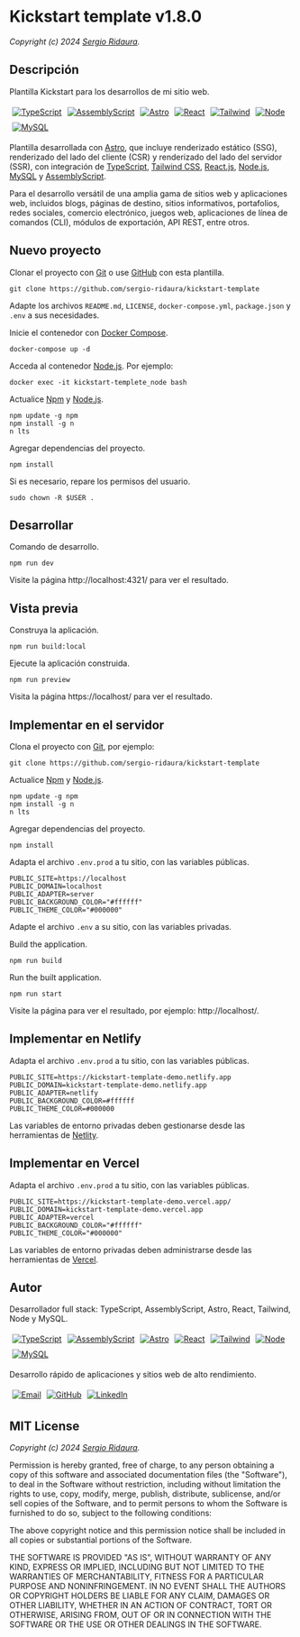 # Kickstart template v1.8.0

_Copyright (c) 2024 [Sergio Ridaura](https://github.com/sergio-ridaura)._

## Descripción

Plantilla Kickstart para los desarrollos de mi sitio web.

<p style="display:flex; flex-direction:row; align-items: flex-start; flex-wrap: wrap;">
  <a href="https://www.typescriptlang.org/">
    <img style="margin:5px;" src="https://img.shields.io/badge/TypeScript-0078D4?style=for-the-badge&logo=typescript&logoColor=white" alt="TypeScript">
  </a>
  <a href="https://www.assemblyscript.org/">
    <img style="margin:5px;" src="https://img.shields.io/badge/assemblyscript-0078D4.svg?style=for-the-badge&logo=assemblyscript&logoColor=white" alt="AssemblyScript">
  </a>
  <a href="https://astro.build/">
    <img style="margin:5px;" src="https://img.shields.io/badge/astro-%232C2052.svg?style=for-the-badge&logo=astro&logoColor=white" alt="Astro">
  </a>
  <a href="https://es.react.dev/">
    <img style="margin:5px;" src="https://img.shields.io/badge/react-333333.svg?style=for-the-badge&logo=react&logoColor=white" alt="React">
  </a>
  <a href="https://tailwindcss.com/">
    <img style="margin:5px;" src="https://img.shields.io/badge/tailwind-%2338B2AC.svg?style=for-the-badge&logo=tailwind-css&logoColor=white" alt="Tailwind">
  </a>
  <a href="https://nodejs.org/">
    <img style="margin:5px;" src="https://img.shields.io/badge/node-6DA55F?style=for-the-badge&logo=node.js&logoColor=white" alt="Node">
  </a>
  <a href="https://www.mysql.com/">
    <img style="margin:5px;" src="https://img.shields.io/badge/mysql-4479A1.svg?style=for-the-badge&logo=mysql&logoColor=white" alt="MySQL">
  </a>
</p>

Plantilla desarrollada con [Astro](https://astro.build/), que incluye renderizado estático (SSG), renderizado del lado del cliente (CSR) y renderizado del lado del servidor (SSR), con integración de [TypeScript](https://www.typescriptlang.org/), [Tailwind CSS](https://tailwindcss.com/), [React.js](https://es.react.dev/), [Node.js](https://nodejs.org/), [MySQL](https://www.mysql.com/) y [AssemblyScript](https://www.assemblyscript.org/).

Para el desarrollo versátil de una amplia gama de sitios web y aplicaciones web, incluidos blogs, páginas de destino, sitios informativos, portafolios, redes sociales, comercio electrónico, juegos web, aplicaciones de línea de comandos (CLI), módulos de exportación, API REST, entre otros.

## Nuevo proyecto

Clonar el proyecto con [Git](https://git-scm.com/) o use [GitHub](https://github.com/) con esta plantilla.

```console
git clone https://github.com/sergio-ridaura/kickstart-template
```

Adapte los archivos `README.md`, `LICENSE`, `docker-compose.yml`, `package.json` y `.env` a sus necesidades.

Inicie el contenedor con [Docker Compose](https://docs.docker.com/compose/).

```console
docker-compose up -d
```

Acceda al contenedor [Node.js](https://nodejs.org/). Por ejemplo:

```console
docker exec -it kickstart-templete_node bash
```

Actualice [Npm](https://www.npmjs.com/) y [Node.js](https://nodejs.org/).

```console
npm update -g npm
npm install -g n
n lts
```

Agregar dependencias del proyecto.

```console
npm install
```

Si es necesario, repare los permisos del usuario.

```console
sudo chown -R $USER .
```

## Desarrollar

Comando de desarrollo.

```console
npm run dev
```

Visite la página http://localhost:4321/ para ver el resultado.

## Vista previa

Construya la aplicación.

```console
npm run build:local
```

Ejecute la aplicación construida.

```console
npm run preview
```

Visita la página https://localhost/ para ver el resultado.

## Implementar en el servidor

Clona el proyecto con [Git](https://git-scm.com/), por ejemplo:

```console
git clone https://github.com/sergio-ridaura/kickstart-template
```

Actualice [Npm](https://www.npmjs.com/) y [Node.js](https://nodejs.org/).

```console
npm update -g npm
npm install -g n
n lts
```

Agregar dependencias del proyecto.

```console
npm install
```

Adapta el archivo `.env.prod` a tu sitio, con las variables públicas.

```console
PUBLIC_SITE=https://localhost
PUBLIC_DOMAIN=localhost
PUBLIC_ADAPTER=server
PUBLIC_BACKGROUND_COLOR="#ffffff"
PUBLIC_THEME_COLOR="#000000"
```

Adapte el archivo `.env` a su sitio, con las variables privadas.

Build the application.

```console
npm run build
```

Run the built application.

```console
npm run start
```

Visite la página para ver el resultado, por ejemplo: http://localhost/.

## Implementar en Netlify

Adapta el archivo `.env.prod` a tu sitio, con las variables públicas.

```console
PUBLIC_SITE=https://kickstart-template-demo.netlify.app
PUBLIC_DOMAIN=kickstart-template-demo.netlify.app
PUBLIC_ADAPTER=netlify
PUBLIC_BACKGROUND_COLOR=#ffffff
PUBLIC_THEME_COLOR=#000000
```

Las variables de entorno privadas deben gestionarse desde las herramientas de [Netlity](https://www.netlify.com/).

## Implementar en Vercel

Adapta el archivo `.env.prod` a tu sitio, con las variables públicas.

```console
PUBLIC_SITE=https://kickstart-template-demo.vercel.app/
PUBLIC_DOMAIN=kickstart-template-demo.vercel.app
PUBLIC_ADAPTER=vercel
PUBLIC_BACKGROUND_COLOR="#ffffff"
PUBLIC_THEME_COLOR="#000000"
```

Las variables de entorno privadas deben administrarse desde las herramientas de [Vercel](https://vercel.com/).

## Autor

Desarrollador full stack: TypeScript, AssemblyScript, Astro, React, Tailwind, Node y MySQL.

<p style="display:flex; flex-direction:row; align-items: flex-start; flex-wrap: wrap;">
  <a href="https://www.typescriptlang.org/">
    <img style="margin:5px;" src="https://img.shields.io/badge/TypeScript-0078D4?style=for-the-badge&logo=typescript&logoColor=white" alt="TypeScript">
  </a>
  <a href="https://www.assemblyscript.org/">
    <img style="margin:5px;" src="https://img.shields.io/badge/assemblyscript-0078D4.svg?style=for-the-badge&logo=assemblyscript&logoColor=white" alt="AssemblyScript">
  </a>
  <a href="https://astro.build/">
    <img style="margin:5px;" src="https://img.shields.io/badge/astro-%232C2052.svg?style=for-the-badge&logo=astro&logoColor=white" alt="Astro">
  </a>
  <a href="https://es.react.dev/">
    <img style="margin:5px;" src="https://img.shields.io/badge/react-333333.svg?style=for-the-badge&logo=react&logoColor=white" alt="React">
  </a>
  <a href="https://tailwindcss.com/">
    <img style="margin:5px;" src="https://img.shields.io/badge/tailwind-%2338B2AC.svg?style=for-the-badge&logo=tailwind-css&logoColor=white" alt="Tailwind">
  </a>
  <a href="https://nodejs.org/">
    <img style="margin:5px;" src="https://img.shields.io/badge/node-6DA55F?style=for-the-badge&logo=node.js&logoColor=white" alt="Node">
  </a>
  <a href="https://www.mysql.com/">
    <img style="margin:5px;" src="https://img.shields.io/badge/mysql-4479A1.svg?style=for-the-badge&logo=mysql&logoColor=white" alt="MySQL">
  </a>
</p>

Desarrollo rápido de aplicaciones y sitios web de alto rendimiento.

<p style="display:flex; flex-direction:row; align-items: flex-start; flex-wrap: wrap;">
  <a href="mailto:sergio.ridaura@outlook.com">
    <img style="margin:5px;" src="https://img.shields.io/badge/Email-0078D4?style=for-the-badge&logo=microsoft-outlook&logoColor=white" alt="Email">
  </a>
  <a href="https://github.com/sergio-ridaura">
    <img style="margin:5px;" src="https://img.shields.io/static/v1?style=for-the-badge&message=GitHub&color=181717&logo=GitHub&logoColor=FFFFFF&label=" alt="GitHub">
  </a>
  <a href="https://www.linkedin.com/in/sergio-ridaura/">
    <img style="margin:5px;" src="https://img.shields.io/badge/LinkedIn-0077B5?style=for-the-badge&logo=linkedin&logoColor=white" alt="LinkedIn">
  </a>
</p>

## MIT License

_Copyright (c) 2024 [Sergio Ridaura](https://github.com/sergio-ridaura)._

Permission is hereby granted, free of charge, to any person obtaining a copy of this software and associated documentation files (the "Software"), to deal in the Software without restriction, including without limitation the rights to use, copy, modify, merge, publish, distribute, sublicense, and/or sell copies of the Software, and to permit persons to whom the Software is furnished to do so, subject to the following conditions:

The above copyright notice and this permission notice shall be included in all copies or substantial portions of the Software.

THE SOFTWARE IS PROVIDED "AS IS", WITHOUT WARRANTY OF ANY KIND, EXPRESS OR IMPLIED, INCLUDING BUT NOT LIMITED TO THE WARRANTIES OF MERCHANTABILITY, FITNESS FOR A PARTICULAR PURPOSE AND NONINFRINGEMENT. IN NO EVENT SHALL THE AUTHORS OR COPYRIGHT HOLDERS BE LIABLE FOR ANY CLAIM, DAMAGES OR OTHER LIABILITY, WHETHER IN AN ACTION OF CONTRACT, TORT OR OTHERWISE, ARISING FROM, OUT OF OR IN CONNECTION WITH THE SOFTWARE OR THE USE OR OTHER DEALINGS IN THE SOFTWARE.
